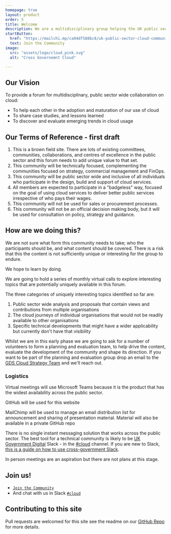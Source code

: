 ```yaml
---
homepage: true
layout: product
order: 5
title: Welcome
description: We are a multidisciplinary group helping the UK public sector make the best use of cloud services.
startButton:
  href: "https://mailchi.mp/ca94df588bc8/uk-public-sector-cloud-community"
  text: Join the Community
image:
  src: "assets/logo/cloud_pink.svg"
  alt: "Cross Governemnt Cloud"   

---
```



## Our Vision
To provide a forum for multidisciplinary, public sector wide collaboration on cloud:
*	To help each other in the adoption and maturation of our use of cloud
*	To share case studies, and lessons learned
*	To discover and evaluate emerging trends in cloud usage

## Our Terms of Reference - first draft
1. This is a brown field site. There are lots of existing committees, communities, collaborations, and centres of excellence in the public sector and this forum needs to add unique value to that set.
3. This community will be technically focused, complementing the communities focused on strategy, commercial management and FinOps.
4. This community will be public sector wide and inclusive of all individuals who participate in the design, build and support of cloud services. 
5. All members are expected to participate in a "badgeless" way, focused on the goal of using cloud services to deliver better public services irrespective of who pays their wages.
6. This community will not be used for sales or procurement processes. 
7. This community will not be an official decision making body, but it will be used for consultation on policy, strategy and guidance.


## How are we doing this?
We are not sure what form this community needs to take; who the participants should be, and what content should be covered. There is a risk that this the content is not sufficiently unique or interesting for the group to endure.

We hope to learn by doing.

We are going to hold a series of monthly virtual calls to explore interesting topics that are potentially uniquely available in this forum.

The three categories of uniquely interesting topics identified so far are:
1. Public sector wide analysis and proposals that contain views and contributions from multiple organisations
2. The cloud journeys of individual organisations that would not be readily available to other organisations
3. Specific technical developments that might have a wider applicability but currently don't have that visibility

Whilst we are in this early phase we are going to ask for a number of volunteers to form a planning and evaluation team, to help drive the content, evaluate the development of the community and shape its direction. If you want to be part of the planning and evaluation group drop an email to the [GDS Cloud Strategy Team](mailto:cloud-strategy@digital.cabinet-office.gov.uk) and we'll reach out.


### Logistics 
Virtual meetings will use Microsoft Teams because it is the product that has the widest availability across the public sector.

GitHub will be used for this website

MailChimp will be used to manage an email distribution list for announcement and sharing of presentation material. Material will also be available in a private GitHub repo

There is no single instant messaging solution that works across the public sector. The best tool for a technical community is likely to be [UK Government Digital](https://ukgovernmentdigital.slack.com/) Slack - in the [#cloud](https://ukgovernmentdigital.slack.com/archives/C04FA6GL49J) channel. If you are new to Slack, [this is a guide on how to use cross-government Slack](https://x-govuk.github.io/posts/how-to-use-cross-government-slack/). 

In person meetings are an aspiration but there are not plans at this stage.

## Join us!
* [`Join the Community`](https://mailchi.mp/ca94df588bc8/uk-public-sector-cloud-community)
* And chat with us in Slack [`#cloud`](https://ukgovernmentdigital.slack.com/archives/C04FA6GL49J)
  



## Contributing to this site
Pull requests are welcomed for this site see the readme on our [GitHub Repo](https://github.com/uk-x-gov-software-community/uk-x-gov-cloud-community/) for more details.
